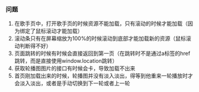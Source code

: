 ### 问题

1. 在歌手页中，打开歌手页的时候资源不能加载，只有滚动的时候才能加载（因为绑定了鼠标滚动才能加载）
2. 滚动条只有在屏幕缩放为100%的时候滚动到底部才能加载新的资源（鼠标滚动判断得不好）
3. 页面跳转的时候有时候会直接返回到第一页（在跳转时不是通过a标签的href跳转，而是直接使用window.location跳转）
4. 获取轮播图图片的接口有时候会卡，导致加载不出来
5. 首页刚加载出来的时候，轮播图并没有淡入淡出，得等到他重来一轮播放时才会淡入淡出，或者是手动切换到下一轮或者上一轮